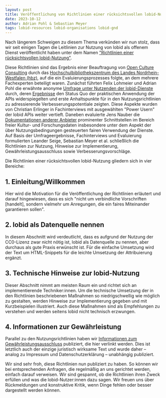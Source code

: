 ```yaml
---
layout: post
title: Veröffentlichung von Richtlinien einer rücksichtsvollen lobid-Nutzung
date: 2023-10-12
author: Adrian Pohl & Sebastian Meyer
tags: lobid-resources lobid-organisations lobid-gnd
---
```


Nach längerem Schweigen zu diesem Thema verkünden wir nun stolz, dass wir seit einigen Tagen die Leitlinien zur Nutzung von lobid als offenem Dienst veröffentlicht haben unter dem Namen ["Richtlinien einer rücksichtsvollen lobid-Nutzung"](https://lobid.org/usage-policy/).

Diese Richtlinien sind das Ergebnis einer Beauftragung von [Open Culture Consulting](https://www.opencultureconsulting.com/) durch das [Hochschulbibliothekszentrum des Landes Nordrhein-Westfalen (hbz)](https://www.hbz-nrw.de/), auf die ein Evaluierungsprozesses folgte, an dem mehrere Fachexperten beteiligt waren. Zunächst führten Felix Lohmeier und Adrian Pohl die erwähnte anonyme [Umfrage unter Nutzenden der lobid-Dienste](https://blog.lobid.org/2022/02/03/umfrage.html) durch, deren [Ergebnisse](https://blog.lobid.org/2022/07/19/survey-results.html) den Status Quo der praktischen Anwendung der APIs widerspiegelten und erste Anhaltspunkte für in den Nutzungsrichtlinien zu adressierende Verbesserungspotentiale zeigten. Diese Aspekte wurden von Christian Erlinger in Fachinterviews mit ausgewählten "Power Usern" der lobid APIs weiter vertieft. Daneben evaluierte Jens Nauber die [Dokumentationen anderer Anbieter](https://docs.google.com/document/d/1kWFxz6Wc3Uy1X5P0WZPxpyyhhsIHzLzuadzcSNoz0Ho/edit) prominenter Schnittstellen im Bereich freier Kultur- und Forschungsdaten insbesondere unter dem Aspekt der über Nutzungsbedingungen gesteuerten fairen Verwendung der Dienste. Auf Basis der Umfrageergebnisse, Fachinterviews und Evaluierung formulierten Leander Seige, Sebastian Meyer et al. schließlich die Richtlinien zur Nutzung, Hinweise zur Implementierung, Gewährleistungsausschluss sowie Verbesserungsvorschläge.

Die Richtlinien einer rücksichtsvollen lobid-Nutzung gliedern sich in vier Bereiche:

## 1. Einleitung/Willkommen

Hier wird die Motivation für die Veröffentlichung der Richtlinien erläutert und darauf hingewiesen, dass es sich "nicht um verbindliche Vorschriften \[handelt\], sondern vielmehr um Anregungen, die ein faires Miteinander garantieren sollen".

## 2. lobid als Datenquelle nennen

In diesem Abschnitt wird verdeutlicht, dass es aufgrund der Nutzung der CC0-Lizenz zwar nicht nötig ist, lobid als Datenquelle zu nennen, aber durchaus als gute Praxis erwünscht ist. Für die einfache Umsetzung wird der Text um HTML-Snippets für die leichte Umsetzung der Attribuierung ergänzt.

## 3. Technische Hinweise zur lobid-Nutzung

Dieser Abschnitt nimmt am meisten Raum ein und richtet sich an implementierende Techniker:innen. Um die technische Umsetzung der in den Richtlinien beschriebenen Maßnahmen so niedrigschwellig wie möglich zu gestalten, werden Hinweise zur Implementierung gegeben und mit Kurzbeispielen illustriert. Auch diese Maßnahmen sind als Empfehlungen zu verstehen und werden seitens lobid nicht technisch erzwungen.

## 4. Informationen zur Gewährleistung

Parallel zu den Nutzungsrichtlinien haben wir [Informationen zum Gewährleistungsausschluss](http://lobid.org/warranty/) publiziert, die hier verlinkt werden. Dies ist letztlich auch der einzige juristisch wirksame Text und wurde daher – analog zu Impressum und Datenschutzerklärung – unabhängig publiziert.

Wir sind sehr froh, diese Richtlinien nun publiziert zu haben. So können wir bei entsprechenden Anfragen, die regelmäßig an uns gerichtet werden, einfach darauf verweisen. Wir sind gespannt, ob die Richtlinien ihren Zweck erfüllen und was die lobid-Nutzer:innen dazu sagen. Wir freuen uns über Rückmeldungen und konstruktive Kritik, wenn Dinge fehlen oder besser dargestellt werden können.